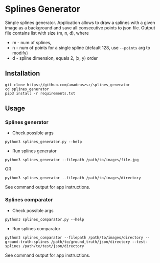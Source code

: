 # Splines Generator

Simple splines generator. Application allows to draw a splines with a given image as a background and save all
consecutive points to json file. Output file contains list with size (m, n, d), where

* m - num of splines,
* n - num of points for a single spline (default 128, use `--points` arg to modify)
* d - spline dimension, equals 2, (x, y) order

## Installation

```
git clone https://github.com/amadeuszsz/splines_generator
cd splines_generator
pip3 install -r requirements.txt
```

## Usage

### Splines generator

* Check possible args

```
python3 splines_generator.py --help 
```

* Run splines generator

```
python3 splines_generator --filepath /path/to/images/file.jpg 
```

OR

```
python3 splines_generator --filepath /path/to/images/directory 
```

See command output for app instructions.

### Splines comparator

* Check possible args

```
python3 splines_comparator.py --help 
```

* Run splines comparator

```
python3 splines_comparator --filepath /path/to/images/directory --ground-truth-splines /path/to/ground_truth/json/directory --test-splines /path/to/test/json/directory
```

See command output for app instructions.
